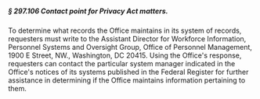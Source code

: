 ##### § 297.106 Contact point for Privacy Act matters. #####

To determine what records the Office maintains in its system of records, requesters must write to the Assistant Director for Workforce Information, Personnel Systems and Oversight Group, Office of Personnel Management, 1900 E Street, NW., Washington, DC 20415. Using the Office's response, requesters can contact the particular system manager indicated in the Office's notices of its systems published in the Federal Register for further assistance in determining if the Office maintains information pertaining to them.